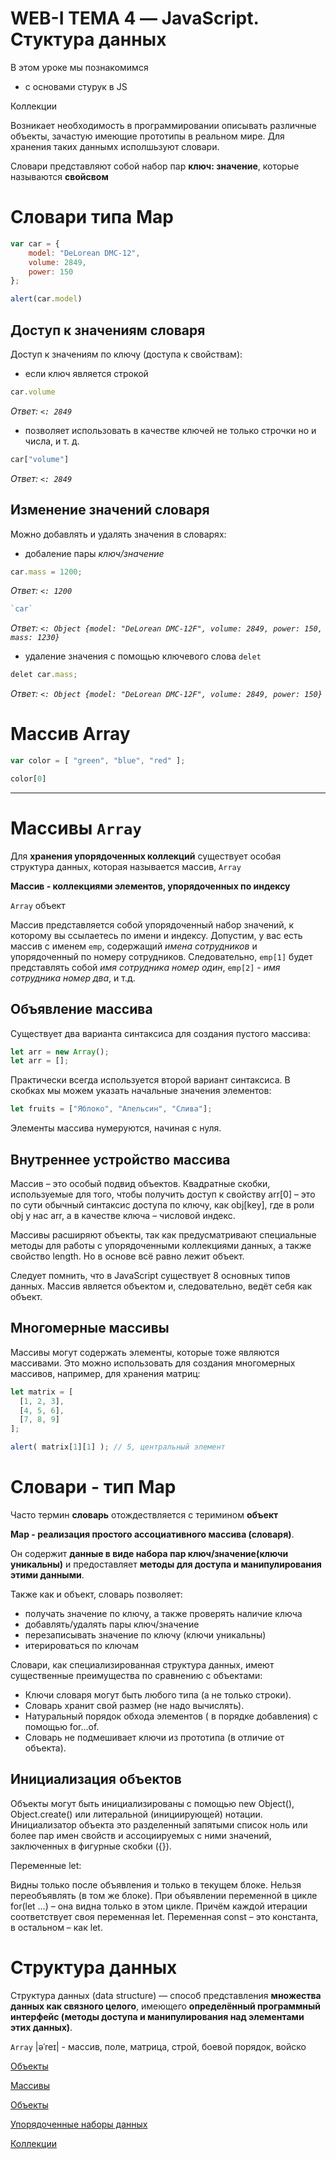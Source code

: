 # WEB-I ТЕМА 4 — JavaScript. Стуктура данных

В этом уроке мы познакомимся 
- с основами стурук в JS

Коллекции

Возникает необходимость в программировании описывать различные объекты, 
зачастую имеющие прототипы в реальном мире. Для хранения таких даннымх
исполшьзуют словари.

Словари представляют собой набор пар **ключ: значение**, которые 
называются **свойсвом**


# Словари типа Map

```js
var car = {
	model: "DeLorean DMC-12",
	volume: 2849,
	power: 150
};

alert(car.model)
```


## Доступ к значениям словаря

Доступ к значениям по ключу (доступа к свойствам):

- если ключ является строкой

```js
car.volume
``` 

*Ответ: `<: 2849`*

- позволяет использовать в качестве ключей не только строчки но и числа, и т. д. 

```js
car["volume"]
```

*Ответ: `<: 2849`*


## Изменение значений словаря

Можно добавлять и удалять значения в словарях:

- добаление пары *ключ/значение*

```js
car.mass = 1200;
```

*Ответ: `<: 1200`*

```js
`car`
```

*Ответ: `<: Object {model: "DeLorean DMC-12F", volume: 2849, power: 150, mass: 1230}`*

- удаление значения с помощью ключевого слова `delet`

```js
delet car.mass;
```

*Ответ: `<: Object {model: "DeLorean DMC-12F", volume: 2849, power: 150}`*




# Массив Array

```js
var color = [ "green", "blue", "red" ];

color[0]
```


***


# Массивы `Array`

Для **хранения упорядоченных коллекций** существует особая структура данных, которая называется массив, `Array`

**Массив - коллекциями элементов, упорядоченных по индексу**

`Array` объект

Массив представляется собой упорядоченный набор значений, к которому вы ссылаетесь по имени и индексу. Допустим, у вас есть массив с именем `emp`, содержащий *имена сотрудников* и упорядоченный по номеру сотрудников. Следовательно, `emp[1]` будет представлять собой *имя сотрудника номер один*, `emp[2]` - *имя сотрудника номер два*, и т.д.


## Объявление массива

Существует два варианта синтаксиса для создания пустого массива:
```js
let arr = new Array();
let arr = [];
```
Практически всегда используется второй вариант синтаксиса. В скобках мы можем указать начальные значения элементов:
```js
let fruits = ["Яблоко", "Апельсин", "Слива"];
```
Элементы массива нумеруются, начиная с нуля.


## Внутреннее устройство массива

Массив – это особый подвид объектов. Квадратные скобки, используемые для того, чтобы получить доступ к свойству arr[0] – это по сути обычный синтаксис доступа по ключу, как obj[key], где в роли obj у нас arr, а в качестве ключа – числовой индекс.

Массивы расширяют объекты, так как предусматривают специальные методы для работы с упорядоченными коллекциями данных, а также свойство length. Но в основе всё равно лежит объект.

Следует помнить, что в JavaScript существует 8 основных типов данных. Массив является объектом и, следовательно, ведёт себя как объект.


## Многомерные массивы

Массивы могут содержать элементы, которые тоже являются массивами. Это можно использовать для создания многомерных массивов, например, для хранения матриц:

```js
let matrix = [
  [1, 2, 3],
  [4, 5, 6],
  [7, 8, 9]
];

alert( matrix[1][1] ); // 5, центральный элемент
```


# Словари - тип Map 

Часто термин **словарь** отождествляется с теримином **объект**

**Map - реализация простого ассоциативного массива (словаря)**. 

Он содержит **данные в виде набора пар ключ/значение(ключи уникальны)** и предоставляет **методы для доступа и манипулирования этими данными**.  

Также как и объект, словарь позволяет:

- получать значение  по ключу, а также проверять наличие ключа
- добавлять/удалять пары ключ/значение
- перезаписывать значение по ключу (ключи уникальны)
- итерироваться по ключам

Словари, как специализированная структура данных, имеют существенные преимущества по сравнению с объектами:

- Ключи словаря могут быть любого типа (а не только строки).
- Словарь хранит свой размер (не надо вычислять).
- Натуральный порядок обхода элементов ( в порядке добавления) с помощью for...of.
- Словарь не подмешивает ключи из прототипа (в отличие от объекта).

## Инициализация объектов

Объекты могут быть инициализированы с помощью new Object(), Object.create() или литеральной (инициирующей) нотации. Инициализатор объекта это разделенный запятыми список ноль или более пар имен свойств и ассоциируемых с ними значений, заключенных в фигурные скобки ({}).

Переменные let:

Видны только после объявления и только в текущем блоке.
Нельзя переобъявлять (в том же блоке).
При объявлении переменной в цикле for(let …) – она видна только в этом цикле. Причём каждой итерации соответствует своя переменная let.
Переменная const – это константа, в остальном – как let.

# Структура данных

Структура данных (data structure) — способ представления **множества данных как связного целого**, имеющего **определённый программный интерфейс (методы доступа и манипулирования над элементами этих данных)**.

`Array` |əˈreɪ| - массив, поле, матрица, строй, боевой порядок, войско

[Объекты](https://learn.javascript.ru/object)

[Массивы](https://learn.javascript.ru/array)

[Объекты](https://learn.javascript.ru/object)

[Упорядоченные наборы данных](https://developer.mozilla.org/ru/docs/Web/JavaScript/Guide/Indexed_collections)

[Коллекции](https://developer.mozilla.org/ru/docs/Web/JavaScript/Guide/Keyed_collections)
